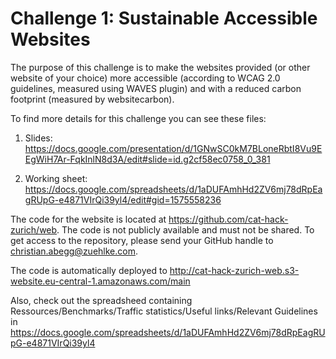 # Challenge 1: Sustainable Accessible Websites

The purpose of this challenge is to make the websites provided (or other website of your choice) more accessible (according to WCAG 2.0 guidelines, measured using WAVES plugin) and with a reduced carbon footprint (measured by websitecarbon).

To find more details for this challenge you can see these files:

1. Slides: https://docs.google.com/presentation/d/1GNwSC0kM7BLoneRbtI8Vu9EEgWiH7Ar-FqkInlN8d3A/edit#slide=id.g2cf58ec0758_0_381

2. Working sheet: https://docs.google.com/spreadsheets/d/1aDUFAmhHd2ZV6mj78dRpEagRUpG-e4871VIrQi39yl4/edit#gid=1575558236

The code for the website is located at https://github.com/cat-hack-zurich/web. The code is not publicly available
and must not be shared. To get access to the repository, please send your GitHub handle to christian.abegg@zuehlke.com.

The code is automatically deployed to http://cat-hack-zurich-web.s3-website.eu-central-1.amazonaws.com/main

Also, check out the spreadsheed containing Ressources/Benchmarks/Traffic statistics/Useful links/Relevant Guidelines in https://docs.google.com/spreadsheets/d/1aDUFAmhHd2ZV6mj78dRpEagRUpG-e4871VIrQi39yl4

